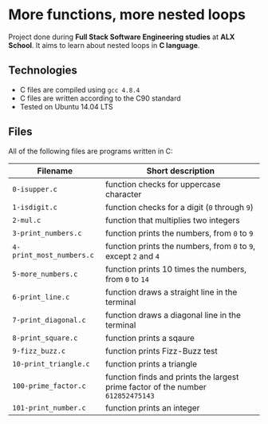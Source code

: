 # More functions, more nested loops

Project done during **Full Stack Software Engineering studies** at **ALX School**. It aims to learn about nested loops in **C language**.

## Technologies
* C files are compiled using `gcc 4.8.4`
* C files are written according to the C90 standard
* Tested on Ubuntu 14.04 LTS

## Files
All of the following files are programs written in C:

| Filename | Short description |
| -------- | ----------- |
| `0-isupper.c` | function checks for uppercase character |
| `1-isdigit.c` | function checks for a digit (`0` through `9`) |
| `2-mul.c` | function that multiplies two integers |
| `3-print_numbers.c` | function prints the numbers, from `0` to `9` |
| `4-print_most_numbers.c` | function prints the numbers, from `0` to `9`, except `2` and `4` |
| `5-more_numbers.c` | function prints 10 times the numbers, from `0` to `14` |
| `6-print_line.c` | function draws a straight line in the terminal |
| `7-print_diagonal.c` | function draws a diagonal line in the terminal |
| `8-print_square.c` | function prints a sqaure |
| `9-fizz_buzz.c` | function prints Fizz-Buzz test |
| `10-print_triangle.c` | function prints a triangle |
| `100-prime_factor.c` | function finds and prints the largest prime factor of the number `612852475143` |
| `101-print_number.c` | function prints an integer |

